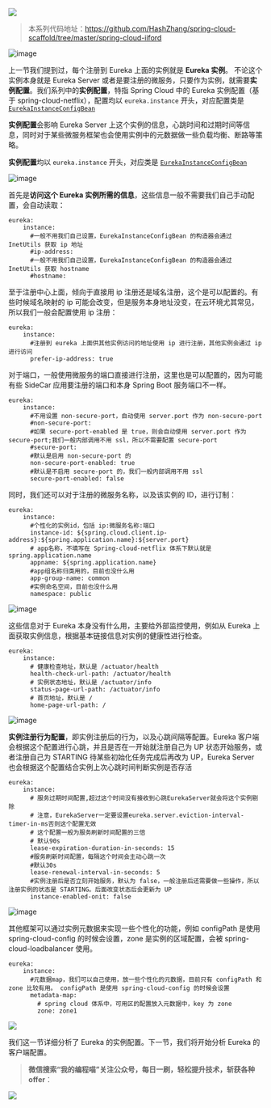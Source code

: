 ![](https://zhxhash-blog.oss-cn-beijing.aliyuncs.com/Spring%20Cloud%20%E5%8D%87%E7%BA%A7%E4%B9%8B%E8%B7%AF/2020.x/Spring%20Cloud%20%E5%8D%87%E7%BA%A7%E4%B9%8B%E8%B7%AF%20Logo.jpg)

> 本系列代码地址：https://github.com/HashZhang/spring-cloud-scaffold/tree/master/spring-cloud-iiford

![image](https://zhxhash-blog.oss-cn-beijing.aliyuncs.com/Spring%20Cloud%20%E5%8D%87%E7%BA%A7%E4%B9%8B%E8%B7%AF/2020.x/17-01.%E4%BB%80%E4%B9%88%E6%98%AF%20Eureka%20%E5%AE%9E%E4%BE%8B%E9%85%8D%E7%BD%AE.jpg)

上一节我们提到过，每个注册到 Eureka 上面的实例就是 **Eureka 实例**。 不论这个实例本身就是 Eureka Server 或者是要注册的微服务，只要作为实例，就需要**实例配置**。我们系列中的**实例配置**，特指 Spring Cloud 中的 Eureka 实例配置（基于 spring-cloud-netflix），配置均以 `eureka.instance` 开头，对应配置类是 [`EurekaInstanceConfigBean`](https://github.com/spring-cloud/spring-cloud-netflix/blob/main/spring-cloud-netflix-eureka-client/src/main/java/org/springframework/cloud/netflix/eureka/EurekaInstanceConfigBean.java)

**实例配置**会影响 Eureka Server 上这个实例的信息，心跳时间和过期时间等信息，同时对于某些微服务框架也会使用实例中的元数据做一些负载均衡、断路等策略。

**实例配置**均以 `eureka.instance` 开头，对应类是 [`EurekaInstanceConfigBean`](https://github.com/spring-cloud/spring-cloud-netflix/blob/main/spring-cloud-netflix-eureka-client/src/main/java/org/springframework/cloud/netflix/eureka/EurekaInstanceConfigBean.java)


![image](https://zhxhash-blog.oss-cn-beijing.aliyuncs.com/Spring%20Cloud%20%E5%8D%87%E7%BA%A7%E4%B9%8B%E8%B7%AF/2020.x/17-02.%E5%AE%9E%E4%BE%8B%E9%85%8D%E7%BD%AE-%E5%9F%BA%E6%9C%AC%E4%BF%A1%E6%81%AF.jpg)


首先是**访问这个 Eureka 实例所需的信息**，这些信息一般不需要我们自己手动配置，会自动读取：
```
eureka:
    instance:
      #一般不用我们自己设置，EurekaInstanceConfigBean 的构造器会通过 InetUtils 获取 ip 地址
      #ip-address:
      #一般不用我们自己设置，EurekaInstanceConfigBean 的构造器会通过 InetUtils 获取 hostname
      #hostname:
```

至于注册中心上面，倾向于直接用 ip 注册还是域名注册，这个是可以配置的。有些时候域名映射的 ip 可能会改变，但是服务本身地址没变，在云环境尤其常见，所以我们一般会配置使用 ip 注册：
```
eureka:
    instance:
      #注册到 eureka 上面供其他实例访问的地址使用 ip 进行注册，其他实例会通过 ip 进行访问
      prefer-ip-address: true
```

对于端口，一般使用微服务的端口直接进行注册，这里也是可以配置的，因为可能有些 SideCar 应用要注册的端口和本身 Spring Boot 服务端口不一样。

```
eureka:
    instance:
      #不用设置 non-secure-port，自动使用 server.port 作为 non-secure-port
      #non-secure-port:
      #如果 secure-port-enabled 是 true，则会自动使用 server.port 作为 secure-port;我们一般内部调用不用 ssl，所以不需要配置 secure-port
      #secure-port:
      #默认是启用 non-secure-port 的
      non-secure-port-enabled: true
      #默认是不启用 secure-port 的，我们一般内部调用不用 ssl
      secure-port-enabled: false
```

同时，我们还可以对于注册的微服务名称，以及该实例的 ID，进行订制：

```
eureka:
    instance:
      #个性化的实例id，包括 ip:微服务名称:端口
      instance-id: ${spring.cloud.client.ip-address}:${spring.application.name}:${server.port}
      # app名称，不填写在 Spring-cloud-netflix 体系下默认就是 spring.application.name
      appname: ${spring.application.name}
      #app组名称归类用的，目前也没什么用
      app-group-name: common
      #实例命名空间，目前也没什么用
      namespace: public
```

![image](https://zhxhash-blog.oss-cn-beijing.aliyuncs.com/Spring%20Cloud%20%E5%8D%87%E7%BA%A7%E4%B9%8B%E8%B7%AF/2020.x/17-03.%E5%AE%9E%E4%BE%8B%E9%85%8D%E7%BD%AE-%E5%9F%BA%E6%9C%AC%E9%93%BE%E6%8E%A5%E4%BF%A1%E6%81%AF.jpg)

这些信息对于 Eureka 本身没有什么用，主要给外部监控使用，例如从 Eureka 上面获取实例信息，根据基本链接信息对实例的健康性进行检查。

```
eureka:
    instance:
      # 健康检查地址，默认是 /actuator/health
      health-check-url-path: /actuator/health
      # 实例状态地址，默认是 /actuator/info
      status-page-url-path: /actuator/info
      # 首页地址，默认是 /
      home-page-url-path: /
```

![image](https://zhxhash-blog.oss-cn-beijing.aliyuncs.com/Spring%20Cloud%20%E5%8D%87%E7%BA%A7%E4%B9%8B%E8%B7%AF/2020.x/17-04.%E5%AE%9E%E4%BE%8B%E9%85%8D%E7%BD%AE-%E5%AE%9E%E4%BE%8B%E6%B3%A8%E5%86%8C%E8%A1%8C%E4%B8%BA.jpg)

**实例注册行为配置**，即实例注册后的行为，以及心跳间隔等配置。Eureka 客户端会根据这个配置进行心跳，并且是否在一开始就注册自己为 UP 状态开始服务，或者注册自己为 STARTING 待某些初始化任务完成后再改为 UP，Eureka Server 也会根据这个配置结合实例上次心跳时间判断实例是否存活

```
eureka:
    instance:
	  # 服务过期时间配置,超过这个时间没有接收到心跳EurekaServer就会将这个实例剔除
      # 注意，EurekaServer一定要设置eureka.server.eviction-interval-timer-in-ms否则这个配置无效
      # 这个配置一般为服务刷新时间配置的三倍
      # 默认90s
      lease-expiration-duration-in-seconds: 15
      #服务刷新时间配置，每隔这个时间会主动心跳一次
      #默认30s
      lease-renewal-interval-in-seconds: 5
      #实例注册后是否立刻开始服务，默认为 false，一般注册后还需要做一些操作，所以注册实例的状态是 STARTING。后面改变状态后会更新为 UP
      instance-enabled-onit: false
```

![image](https://zhxhash-blog.oss-cn-beijing.aliyuncs.com/Spring%20Cloud%20%E5%8D%87%E7%BA%A7%E4%B9%8B%E8%B7%AF/2020.x/17-05.%E5%AE%9E%E4%BE%8B%E9%85%8D%E7%BD%AE-%E5%AE%9E%E4%BE%8B%E5%85%83%E6%95%B0%E6%8D%AE.jpg)

其他框架可以通过实例元数据来实现一些个性化的功能，例如 configPath 是使用 spring-cloud-config 的时候会设置，zone 是实例的区域配置，会被 spring-cloud-loadbalancer 使用。

```
eureka:
    instance:
	  #元数据map，我们可以自己使用，放一些个性化的元数据，目前只有 configPath 和 zone 比较有用。 configPath 是使用 spring-cloud-config 的时候会设置 
      metadata-map:
        # spring cloud 体系中，可用区的配置放入元数据中，key 为 zone
        zone: zone1
```


![](https://zhxhash-blog.oss-cn-beijing.aliyuncs.com/Spring%20Cloud%20%E5%8D%87%E7%BA%A7%E4%B9%8B%E8%B7%AF/2020.x/%E6%80%BB%E7%BB%93%E4%B8%8E%E5%90%8E%E7%BB%AD.png)


我们这一节详细分析了 Eureka 的实例配置。下一节，我们将开始分析 Eureka 的客户端配置。


> **微信搜索“我的编程喵”关注公众号，每日一刷，轻松提升技术，斩获各种offer**：

![](https://zhxhash-blog.oss-cn-beijing.aliyuncs.com/%E5%85%AC%E4%BC%97%E5%8F%B7QR.gif)